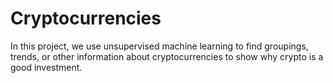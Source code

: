 # Cryptocurrencies
In this project, we use unsupervised machine learning to find groupings, trends, or other information about cryptocurrencies to show why crypto is a good investment.
